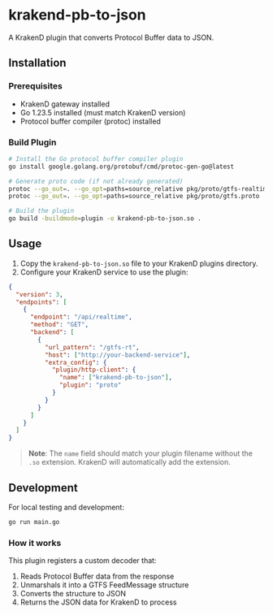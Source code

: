 # krakend-pb-to-json

A KrakenD plugin that converts Protocol Buffer data to JSON.

## Installation

### Prerequisites

- KrakenD gateway installed
- Go 1.23.5 installed (must match KrakenD version)
- Protocol buffer compiler (protoc) installed

### Build Plugin

```bash
# Install the Go protocol buffer compiler plugin
go install google.golang.org/protobuf/cmd/protoc-gen-go@latest

# Generate proto code (if not already generated)
protoc --go_out=. --go_opt=paths=source_relative pkg/proto/gtfs-realtime.proto
protoc --go_out=. --go_opt=paths=source_relative pkg/proto/gtfs.proto

# Build the plugin
go build -buildmode=plugin -o krakend-pb-to-json.so .
```

## Usage

1. Copy the `krakend-pb-to-json.so` file to your KrakenD plugins directory.
2. Configure your KrakenD service to use the plugin:

```json
{
  "version": 3,
  "endpoints": [
    {
      "endpoint": "/api/realtime",
      "method": "GET",
      "backend": [
        {
          "url_pattern": "/gtfs-rt",
          "host": ["http://your-backend-service"],
          "extra_config": {
            "plugin/http-client": {
              "name": ["krakend-pb-to-json"],
              "plugin": "proto"
            }
          }
        }
      ]
    }
  ]
}
```

> **Note**: The `name` field should match your plugin filename without the `.so` extension. KrakenD will automatically add the extension.

## Development

For local testing and development:

```bash
go run main.go
```

### How it works

This plugin registers a custom decoder that:

1. Reads Protocol Buffer data from the response
2. Unmarshals it into a GTFS FeedMessage structure
3. Converts the structure to JSON
4. Returns the JSON data for KrakenD to process